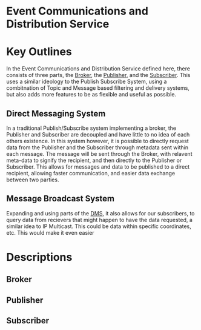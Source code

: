 Event Communications and Distribution Service
=================
# Key Outlines
In the Event Communications and Distribution Service defined here, there consists of three parts, the [Broker](##broker), the [Publisher](##publisher), and the [Subscriber](##subscriber).  This uses a similar ideology to the Publish Subscribe System, using a combitnation of Topic and Message based filtering and delivery systems, but also adds more features to be as flexible and useful as possible.

## Direct Messaging System
In a traditional Publish/Subscribe system implementing a broker, the Publisher and Subscriber are decoupled and have little to no idea of each others existence. In this system however, it is possible to directly request data from the Publisher and the Subscriber through metadata sent within each message. The message will be sent through the Broker, with relavent meta-data to signify the recipient, and then directly to the Publisher or Subscriber. This allows for messages and data to be published to a direct recipient, allowing faster communication, and easier data exchange between two parties.

## Message Broadcast System
Expanding and using parts of the [DMS](###direct-messaging-system), it also allows for our subscribers, to query data from recievers that might happen to have the data requested, a similar idea to IP Multicast. This could be data within specific coordinates, etc. This would make it even easier 

# Descriptions

## Broker

## Publisher

## Subscriber